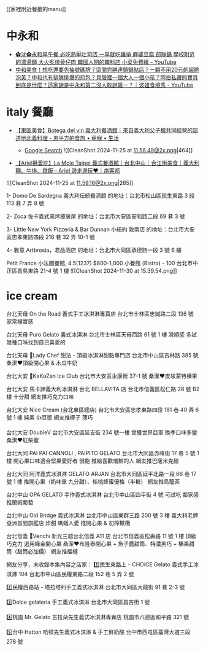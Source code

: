 


[[家裡附近餐廳的manu]]


# 中永和
- [✿沈✿永和早午餐 必吃熱壓吐司店 一早就吃雞排 麻婆豆腐 部隊鍋 學校附近的濃湯麵 大火炙燒骨仔肉 韓國人開的韓料店 小菜免費續 - YouTube](https://www.youtube.com/watch?v=4vxp_F75JHQ&list=WL&index=71)
- [中和美食！想吃還要先抽號碼牌？這間完勝連鎖鍋貼店？一顆不用20元的超脆泡芙？中和也有排隊排爆的煎包？貝殼裡一個大人一個小孩？阿伯私藏的寶貝到底是什麼？這家說是中永和第二沒人敢說第一？｜波妞食境秀 - YouTube](https://www.youtube.com/watch?v=TD_D1vu8vtg&list=WL&index=40)









# italy 餐廳


- [【東區美食】Botega del vin 義大利餐酒館｜來自義大利父子檔共同經營的超道地北義料理 - 恩平方的食旅 • 萌寵 • 生活](https://n-square0314.com/botega-del-vin/)
	- [Google Search](https://www.google.com/search?q=Botega+del+Vin&sca_esv=dc77d35e499118ec&rlz=1C5CHFA_enTW1035TW1035&biw=1336&bih=725&sxsrf=ADLYWIKO8KASveHPXii2Dr7PZ7cOdz6LXQ%3A1732508549749&ei=hftDZ6e1LbLV1e8PoLCBuAg&ved=0ahUKEwjni7al0faJAxWyavUHHSBYAIcQ4dUDCBA&uact=5&oq=Botega+del+Vin&gs_lp=Egxnd3Mtd2l6LXNlcnAiDkJvdGVnYSBkZWwgVmluMgcQIxiwAxgnMgoQABiwAxjWBBhHMgoQABiwAxjWBBhHMgoQABiwAxjWBBhHMgoQABiwAxjWBBhHMgoQABiwAxjWBBhHMgoQABiwAxjWBBhHMgoQABiwAxjWBBhHMgoQABiwAxjWBBhHMgoQABiwAxjWBBhHSOcCUABYAHABeAGQAQCYAQCgAQCqAQC4AQPIAQCYAgGgAgOYAwCIBgGQBgqSBwExoAcA&sclient=gws-wiz-serp)
![[CleanShot 2024-11-25 at 11.56.49@2x.png|464]]



- [【Ariel揪愛吃】La Mole Taipei 義式餐酒館｜台北中山｜合江街美食｜義大利麵、牛排、燉飯－Ariel 邊走邊玩♥｜痞客邦](https://yasumi0531.pixnet.net/blog/post/230533942)

![[CleanShot 2024-11-25 at 11.59.16@2x.png|265]]


1- Domo De Sardegna 義大利伝統餐酒館 的地址：台北市松山區民生東路 3 段 113 巷 7 弄 8 號

2- Zoca 佐卡義式窯烤披薩屋 的地址：台北市大安區安和路二段 69 巷 3 號

3- Little New York Pizzeria & Bar Dunnan 小紐約 敦南店 的地址：台北市大安區忠孝東路四段 216 巷 32 弄 10-1 號

4- 雅意 Artbrosia，君品酒店 的地址：台北市大同區承德路一段 3 號 6 樓


Petit France 小法國餐館, 4.5(1237)    $800-1,000 小餐館 (Bistro)
	- 100 台北市中正區青島東路 21-4 號 1 樓
![[CleanShot 2024-11-30 at 15.39.54.png]]
	
# ice cream

台北天母
On the Road 義式手工冰淇淋專賣店
台北市士林區忠誠路二段 136 號
家常樸實感

台北天母
Puro Gelato 義式冰淇淋
台北市士林區天母西路 61 號 1 樓
滑順感 多試幾種口味找到自己喜愛的

台北天母
🥈Lady Chef 甜法 - 頂級冰淇淋甜點專門店
台北市中山區吉林路 385 號
桑潔❤️頂級開心果 & 木瓜牛奶

台北大安
🥉KaKaZan Ice Club
台北市大安區永康街 37-1 號
桑潔❤️皮埃蒙特榛果

台北大安
馬卡諦義大利冰淇淋 台北 BELLAVITA 店
台北市信義區松仁路 28 號 B2 樓
十分甜 網友推巧克力口味

台北大安
Nice Cream (台北東區總店)
台北市大安區忠孝東路四段 181 巷 40 弄 6 號 1 樓
純素 👍豆漿 網友推椰子 薄巧

台北大安
DoubleV
台北市大安區延吉街 234 號一樓
曾獲世界亞軍 換季口味多變
桑潔❤️紅柴蜜

台北大同
PAI PAI CANNOLI , PAIPITO GELATO
台北市大同區赤峰街 17 巷 5 號 1 樓
開心果口味適合堅果愛好者 很飽
推給喜歡嚐鮮的人 網友推巴薩米克醋

台北大同
阿洋義式冰淇淋 GELATO ARJAN 
台北市大同區延平北路一段 66 巷 17 號 1 樓
推開心果（奶味重 九分甜）、核桃蜂蜜優格（半糖）
網友推烏龍茶

台北中山
OPA GELATO 手作義式冰淇淋
台北市中山區四平街 4 號
可試吃 鄰家感 推蘭姆葡萄

台北中山
Old Bridge 義式冰淇淋
台北市中山區樂群三路 200 號 3 樓
義大利老牌 亞洲首間旗艦店
炸甜 螞蟻人愛 推開心果 & 初榨橄欖

台北信義
🥇Venchi 新光三越台北信義 A11 店
台北市信義區松壽路 11 號 1 樓
頂級巧克力 選用綠金開心果
桑潔❤️布隆泰開心果 + 魚子醬甜筒、特濃黑巧 + 榛果甜筒（甜筒必加價）
網友推榴槤

網友分享，未收錄本集內容之店家：
1️⃣民生東路上 -
CHOiCE Gelato 義式手工冰淇淋
104 台北市中山區民權東路二段 152 巷 5 弄 2 號

2️⃣民權西路站 -
塔拉塔列手工義式冰淇淋
台北市大同區大龍街 91 巷 2-3 號

3️⃣Dolce gelateria 手工義式冰淇淋
台北市大同區昌吉街 1 號

4️⃣桃園
Mr. Gelato 吉拉朵先生義式冰淇淋專賣店
桃園市八德區和平路 321 號

5️⃣台中
Hatton 哈頓先生義式冰淇淋 & 手工鮮奶酪
台中市西屯區臺灣大道三段 278 號